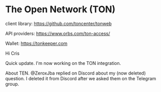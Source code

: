 # The Open Network (TON)

client library:
https://github.com/toncenter/tonweb

API providers:
https://www.orbs.com/ton-access/

Wallet:
https://tonkeeper.com


Hi Cris

Quick update. I'm now working on the TON integration.

About TEN. @ZeroxJba replied on Discord about my (now deleted) question. I deleted it from Discord after we asked them on the Telegram group.